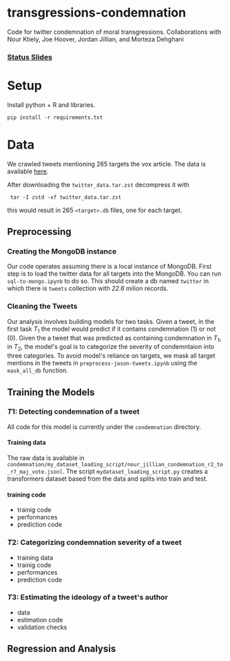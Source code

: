 # transgressions-condemnation
Code for twitter condemnation of moral transgressions. Collaborations with Nour Ktiely, Joe Hoover, Jordan Jillian, and Morteza Dehghani

### [Status Slides](https://docs.google.com/presentation/d/1DdwC-IWvNlPkv0pmMKqHO7Sd61Uy2LUcZl2e7c1OihE/edit?usp=sharing)

# Setup

Install python + R and libraries.

```
pip install -r requirements.txt
```

# Data

We crawled tweets mentioning 265 targets the vox article. The data is available [here](https://drive.google.com/drive/folders/1YgG65l-E99gNKhGXS00enTO3bq5r1azs?usp=share_link).

After downloading the `twitter_data.tar.zst` decompress it with 

```
 tar -I zstd -xf twitter_data.tar.zst
```

this would result in 265 `<target>.db` files, one for each target. 

## Preprocessing

### Creating the MongoDB instance

Our code operates assuming there is a local instance of MongoDB. First step is to load the twitter data for all targets into the MongoDB. You can run `sql-to-mongo.ipynb` to do so. This should create a db named `twitter` in which there is `tweets` collection with *22.6* milion records.

### Cleaning the Tweets

Our analysis involves building models for two tasks. Given a tweet, in the first task $T_1$ the model would predict if it contains condemnation (1) or not (0). Given the a tweet that was predicted as containing condemnation in $T_1$, in $T_2$, the model's goal is to categorize the severity of condemntaion into three categories. To avoid model's reliance on targets, we mask all target mentions in the tweets in `preprocess-jason-tweets.ipynb` using the `mask_all_db` function.


## Training the Models

### $T1$: Detecting condemnation of a tweet
All code for this model is currently under the `condemnation` directory.
#### Training data
The raw data is available in `condemnation/my_dataset_loading_script/nour_jillian_condemnation_r2_to_r7_maj_vote.jsonl`. The script `mydataset_loading_script.py` creates a transformers dataset based from the data and splits into train and test.

#### training code


- trainig code
- performances
- prediction code

### $T2$: Categorizing condemnation severity of a tweet
- training data
- trainig code
- performances
- prediction code

### $T3$: Estimating the ideology of a tweet's author
- data
- estimation code
- validation checks


## Regression and Analysis




